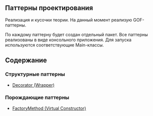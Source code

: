 ## Паттерны проектирования
Реализация и кусочки теории. На данный момент реализую GOF-паттерны.

По каждому паттерну будет создан отдельный пакет.
Все паттерны реализованы в виде консольного приложения.
Для запуска используются соответствующие Main-классы.

## Содержание
### Структурные паттерны
- [Decorator (Wrapper)](docs/Decorator(Wrapper).md)

### Порождающие паттерны
- [FactoryMethod (Virtual Constructor)](docs/FactoryMethod(VirtualConstructor).md)
